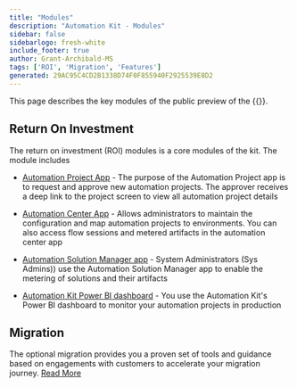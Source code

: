 ```yaml
---
title: "Modules"
description: "Automation Kit - Modules"
sidebar: false
sidebarlogo: fresh-white
include_footer: true
author: Grant-Archibald-MS
tags: ['ROI', 'Migration', 'Features']
generated: 29AC95C4CD2B1338D74F0F855940F2925539E8D2
---
```


This page describes the key modules of the public preview of the {{<product-name>}}.

## Return On Investment

The return on investment (ROI) modules is a core modules of the kit. The module includes

- [Automation Project App](https://learn.microsoft.com/power-automate/guidance/automation-kit/use-automation-kit#automation-project-app) - The purpose of the Automation Project app is to request and approve new automation projects. The approver receives a deep link to the project screen to view all automation project details

- [Automation Center App](https://learn.microsoft.com/power-automate/guidance/automation-kit/use-automation-kit#automation-center-app) - Allows administrators to maintain the configuration and map automation projects to environments. You can also access flow sessions and metered artifacts in the automation center app

- [Automation Solution Manager app](https://learn.microsoft.com/power-automate/guidance/automation-kit/use-automation-kit#automation-solution-manager-app) - System Administrators (Sys Admins)) use the Automation Solution Manager app to enable the metering of solutions and their artifacts

- [Automation Kit Power BI dashboard](https://learn.microsoft.com/power-automate/guidance/automation-kit/use-automation-kit#automation-kit-power-bi-dashboard) - You use the Automation Kit's Power BI dashboard to monitor your automation projects in production

## Migration

The optional migration provides you a proven set of tools and guidance based on engagements with customers to accelerate your migration journey. [Read More](/en-gb/migration)
